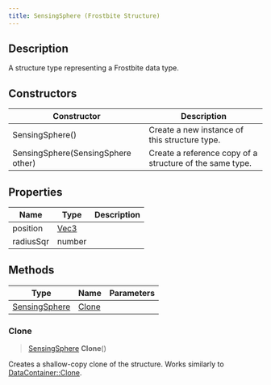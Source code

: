 ```yaml
---
title: SensingSphere (Frostbite Structure)
---
```

## Description

A structure type representing a Frostbite data type.

## Constructors

| Constructor                        | Description                                              |
| ---------------------------------- | -------------------------------------------------------- |
| SensingSphere()                    | Create a new instance of this structure type.            |
| SensingSphere(SensingSphere other) | Create a reference copy of a structure of the same type. |

## Properties

| Name      | Type                              | Description |
| --------- | --------------------------------- | ----------- |
| position  | [Vec3](/vext/ref/cls/shr/Vec3) |             |
| radiusSqr | number                            |             |

## Methods

| Type                           | Name            | Parameters |
| ------------------------------ | --------------- | ---------- |
| [SensingSphere](SensingSphere) | [Clone](#clone) |            |

### Clone

> [SensingSphere](SensingSphere) **Clone**()

Creates a shallow-copy clone of the structure. Works similarly to [DataContainer::Clone](/vext/ref/cls/shr/datacontainer#clone).
